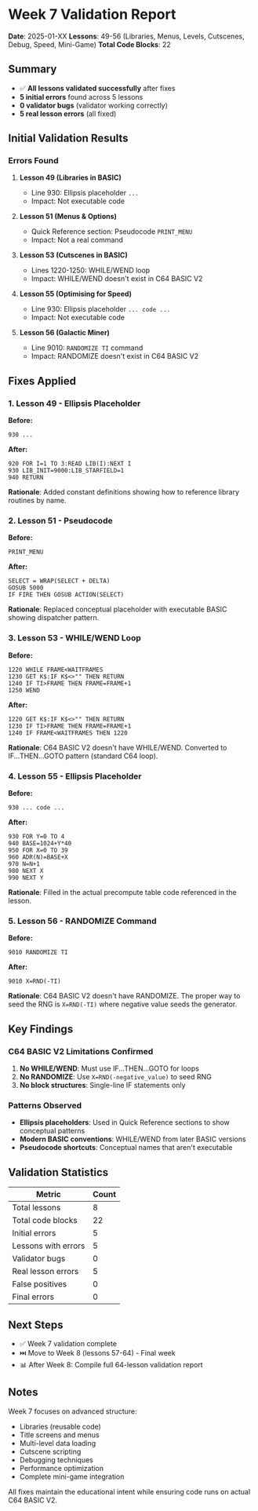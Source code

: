 # Week 7 Validation Report

**Date**: 2025-01-XX
**Lessons**: 49-56 (Libraries, Menus, Levels, Cutscenes, Debug, Speed, Mini-Game)
**Total Code Blocks**: 22

## Summary

- ✅ **All lessons validated successfully** after fixes
- **5 initial errors** found across 5 lessons
- **0 validator bugs** (validator working correctly)
- **5 real lesson errors** (all fixed)

## Initial Validation Results

### Errors Found

1. **Lesson 49 (Libraries in BASIC)**
   - Line 930: Ellipsis placeholder `...`
   - Impact: Not executable code

2. **Lesson 51 (Menus & Options)**
   - Quick Reference section: Pseudocode `PRINT_MENU`
   - Impact: Not a real command

3. **Lesson 53 (Cutscenes in BASIC)**
   - Lines 1220-1250: WHILE/WEND loop
   - Impact: WHILE/WEND doesn't exist in C64 BASIC V2

4. **Lesson 55 (Optimising for Speed)**
   - Line 930: Ellipsis placeholder `... code ...`
   - Impact: Not executable code

5. **Lesson 56 (Galactic Miner)**
   - Line 9010: `RANDOMIZE TI` command
   - Impact: RANDOMIZE doesn't exist in C64 BASIC V2

## Fixes Applied

### 1. Lesson 49 - Ellipsis Placeholder

**Before:**
```basic
930 ...
```

**After:**
```basic
920 FOR I=1 TO 3:READ LIB(I):NEXT I
930 LIB_INIT=9000:LIB_STARFIELD=1
940 RETURN
```

**Rationale**: Added constant definitions showing how to reference library routines by name.

### 2. Lesson 51 - Pseudocode

**Before:**
```basic
PRINT_MENU
```

**After:**
```basic
SELECT = WRAP(SELECT + DELTA)
GOSUB 5000
IF FIRE THEN GOSUB ACTION(SELECT)
```

**Rationale**: Replaced conceptual placeholder with executable BASIC showing dispatcher pattern.

### 3. Lesson 53 - WHILE/WEND Loop

**Before:**
```basic
1220 WHILE FRAME<WAITFRAMES
1230 GET K$:IF K$<>"" THEN RETURN
1240 IF TI>FRAME THEN FRAME=FRAME+1
1250 WEND
```

**After:**
```basic
1220 GET K$:IF K$<>"" THEN RETURN
1230 IF TI>FRAME THEN FRAME=FRAME+1
1240 IF FRAME<WAITFRAMES THEN 1220
```

**Rationale**: C64 BASIC V2 doesn't have WHILE/WEND. Converted to IF...THEN...GOTO pattern (standard C64 loop).

### 4. Lesson 55 - Ellipsis Placeholder

**Before:**
```basic
930 ... code ...
```

**After:**
```basic
930 FOR Y=0 TO 4
940 BASE=1024+Y*40
950 FOR X=0 TO 39
960 ADR(N)=BASE+X
970 N=N+1
980 NEXT X
990 NEXT Y
```

**Rationale**: Filled in the actual precompute table code referenced in the lesson.

### 5. Lesson 56 - RANDOMIZE Command

**Before:**
```basic
9010 RANDOMIZE TI
```

**After:**
```basic
9010 X=RND(-TI)
```

**Rationale**: C64 BASIC V2 doesn't have RANDOMIZE. The proper way to seed the RNG is `X=RND(-TI)` where negative value seeds the generator.

## Key Findings

### C64 BASIC V2 Limitations Confirmed

1. **No WHILE/WEND**: Must use IF...THEN...GOTO for loops
2. **No RANDOMIZE**: Use `X=RND(-negative_value)` to seed RNG
3. **No block structures**: Single-line IF statements only

### Patterns Observed

- **Ellipsis placeholders**: Used in Quick Reference sections to show conceptual patterns
- **Modern BASIC conventions**: WHILE/WEND from later BASIC versions
- **Pseudocode shortcuts**: Conceptual names that aren't executable

## Validation Statistics

| Metric | Count |
|--------|-------|
| Total lessons | 8 |
| Total code blocks | 22 |
| Initial errors | 5 |
| Lessons with errors | 5 |
| Validator bugs | 0 |
| Real lesson errors | 5 |
| False positives | 0 |
| Final errors | 0 |

## Next Steps

- ✅ Week 7 validation complete
- ⏭️ Move to Week 8 (lessons 57-64) - Final week
- 📊 After Week 8: Compile full 64-lesson validation report

## Notes

Week 7 focuses on advanced structure:
- Libraries (reusable code)
- Title screens and menus
- Multi-level data loading
- Cutscene scripting
- Debugging techniques
- Performance optimization
- Complete mini-game integration

All fixes maintain the educational intent while ensuring code runs on actual C64 BASIC V2.
